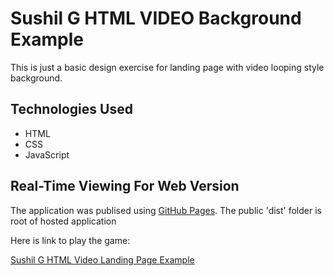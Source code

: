 # Sushil G HTML VIDEO Background Example

This is just a basic design exercise for landing page with video looping style background.


## Technologies Used

- HTML
- CSS 
- JavaScript

## Real-Time Viewing For Web Version

The application was publised using [GitHub Pages](https://pages.github.com/). The public 'dist' folder is root of hosted application

Here is link to play the game:

[Sushil G HTML Video Landing Page Example](https://susgupta.github.io/html_video_background/index.html)
